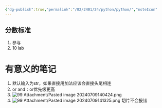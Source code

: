 ```yaml
---
{"dg-publish":true,"permalink":"/02/2401/24/python/python/","noteIcon":"","created":"2025-01-31T00:35","updated":"2025-07-01T13:38"}
---
```


## 分数标准
1. 参与
2. 10 lab
# 有意义的笔记
1. 默认输入为str，如果直接用加法应该会直接头尾相连
2. or and：or优先级更高
3. ![99 Attachment/Pasted image 20240709140424.png](/img/user/99%20Attachment/Pasted%20image%2020240709140424.png)
4. ![99 Attachment/Pasted image 20240709141325.png](/img/user/99%20Attachment/Pasted%20image%2020240709141325.png) 切片不会报错